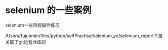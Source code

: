 # selenium  的一些案例
selenium一些常规操作练习

/Users/fujunmin/files/python/selfPractise/selenium_yo/selenium_report下是关联了git远程仓库的
